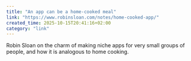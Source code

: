 ```yaml
---
title: "An app can be a home-cooked meal"
link: "https://www.robinsloan.com/notes/home-cooked-app/"
created_time: 2025-10-15T20:41:16+02:00
category: "link"
---
```

Robin Sloan on the charm of making niche apps for very small groups of people, and how it is analogous to home cooking.